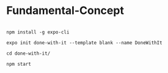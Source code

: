 # Fundamental-Concept

```

npm install -g expo-cli

expo init done-with-it --template blank --name DoneWithIt

cd done-with-it/

npm start

```
